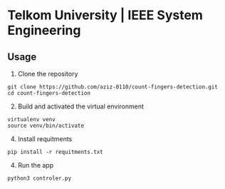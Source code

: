 # Telkom University | IEEE System Engineering


[//]: # (## Screenshots)

[//]: # ()
[//]: # (![]&#40;src/img1.png&#41;)

## Usage
1. Clone the repository
```shell
git clone https://github.com/aziz-0110/count-fingers-detection.git 
cd count-fingers-detection
```
2. Build and activated the virtual environment
```shell
virtualenv venv
source venv/bin/activate
```
4. Install requitments
```shell
pip install -r requitments.txt 
```
4. Run the app
```shell
python3 controler.py 
```
